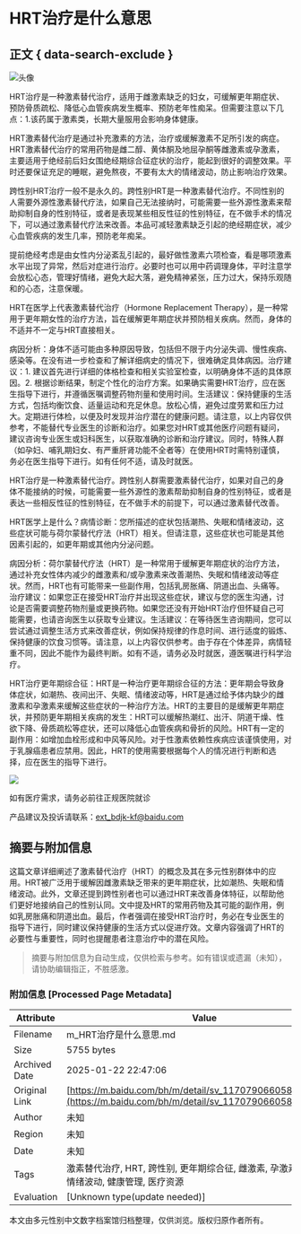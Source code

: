 # HRT治疗是什么意思

## 正文 { data-search-exclude }


![头像](https://cambrian-images.cdn.bcebos.com/50387b85ed48a45ec7965b39ce57abfb_1513775655589.jpeg?x-bce-process=image/auto-orient,o_1/resize,w_1242,limit_1/quality,Q_86/format,f_auto)

HRT治疗是一种激素替代治疗，适用于雌激素缺乏的妇女，可缓解更年期症状、预防骨质疏松、降低心血管疾病发生概率、预防老年性痴呆。但需要注意以下几点：1.该药属于激素类，长期大量服用会影响身体健康。

HRT激素替代治疗是通过补充激素的方法，治疗或缓解激素不足所引发的病症。HRT激素替代治疗的常用药物是雌二醇、黄体酮及地屈孕酮等雌激素或孕激素，主要适用于绝经前后妇女围绝经期综合征症状的治疗，能起到很好的调整效果。平时还要保证充足的睡眠，避免熬夜，不要有太大的情绪波动，防止影响治疗效果。

跨性别HRT治疗一般不是永久的。跨性别HRT是一种激素替代治疗。不同性别的人需要外源性激素替代疗法，如果自己无法接纳时，可能需要一些外源性激素来帮助抑制自身的性别特征，或者是表现某些相反性征的性别特征，在不做手术的情况下，可以通过激素替代疗法来改善。本品可减轻激素缺乏引起的绝经期症状，减少心血管疾病的发生几率，预防老年痴呆。

提前绝经考虑是由女性内分泌紊乱引起的，最好做性激素六项检查，看是哪项激素水平出现了异常，然后对症进行治疗。必要时也可以用中药调理身体，平时注意学会放松心态，管理好情绪，避免大起大落，避免精神紧张，压力过大，保持乐观随和的心态，注意保暖。

HRT在医学上代表激素替代治疗（Hormone Replacement Therapy），是一种常用于更年期女性的治疗方法，旨在缓解更年期症状并预防相关疾病。然而，身体的不适并不一定与HRT直接相关。 

病因分析：身体不适可能由多种原因导致，包括但不限于内分泌失调、慢性疾病、感染等。在没有进一步检查和了解详细病史的情况下，很难确定具体病因。治疗建议：1. 建议首先进行详细的体格检查和相关实验室检查，以明确身体不适的具体原因。2. 根据诊断结果，制定个性化的治疗方案。如果确实需要HRT治疗，应在医生指导下进行，并遵循医嘱调整药物剂量和使用时间。生活建议：保持健康的生活方式，包括均衡饮食、适量运动和充足休息。放松心情，避免过度劳累和压力过大。定期进行体检，以便及时发现并治疗潜在的健康问题。请注意，以上内容仅供参考，不能替代专业医生的诊断和治疗。如果您对HRT或其他医疗问题有疑问，建议咨询专业医生或妇科医生，以获取准确的诊断和治疗建议。同时，特殊人群（如孕妇、哺乳期妇女、有严重肝肾功能不全者等）在使用HRT时需特别谨慎，务必在医生指导下进行。如有任何不适，请及时就医。

HRT治疗是一种激素替代治疗。跨性别人群需要激素替代治疗，如果对自己的身体不能接纳的时候，可能需要一些外源性的激素帮助抑制自身的性别特征，或者是表达一些相反性征的性别特征，在不做手术的前提下，可以通过激素替代改善。

HRT医学上是什么？病情诊断：您所描述的症状包括潮热、失眠和情绪波动，这些症状可能与荷尔蒙替代疗法（HRT）相关。但请注意，这些症状也可能是其他因素引起的，如更年期或其他内分泌问题。 

病因分析：荷尔蒙替代疗法（HRT）是一种常用于缓解更年期症状的治疗方法，通过补充女性体内减少的雌激素和/或孕激素来改善潮热、失眠和情绪波动等症状。然而，HRT也有可能带来一些副作用，包括乳房胀痛、阴道出血、头痛等。治疗建议：如果您正在接受HRT治疗并出现这些症状，建议与您的医生沟通，讨论是否需要调整药物剂量或更换药物。如果您还没有开始HRT治疗但怀疑自己可能需要，也请咨询医生以获取专业建议。生活建议：在等待医生咨询期间，您可以尝试通过调整生活方式来改善症状，例如保持规律的作息时间、进行适度的锻炼、保持健康的饮食习惯等。请注意，以上内容仅供参考。由于存在个体差异，病情轻重不同，因此不能作为最终判断。如有不适，请务必及时就医，遵医嘱进行科学治疗。

HRT治疗更年期综合征：HRT是一种治疗更年期综合征的方法：更年期会导致身体症状，如潮热、夜间出汗、失眠、情绪波动等，HRT是通过给予体内缺少的雌激素和孕激素来缓解这些症状的一种治疗方法。HRT的主要目的是缓解更年期症状，并预防更年期相关疾病的发生：HRT可以缓解热潮红、出汗、阴道干燥、性欲下降、骨质疏松等症状，还可以降低心血管疾病和骨折的风险。HRT有一定的副作用：如增加血栓形成和中风等风险。对于性激素依赖性疾病应该谨慎使用，对于乳腺癌患者应禁用。因此，HRT的使用需要根据每个人的情况进行判断和选择，应在医生的指导下进行。

![](https://med-fe.cdn.bcebos.com/selfhome/pc/triage_qrcode.png?x-bce-process=image/auto-orient,o_1/resize,w_1242,limit_1/quality,Q_86/format,f_auto)

如有医疗需求，请务必前往正规医院就诊

产品建议及投诉请联系：ext_bdjk-kf@baidu.com
<!-- tcd_original_link https://m.baidu.com/bh/m/detail/sv_11707906605806256159 -->


## 摘要与附加信息

<!-- tcd_abstract -->
这篇文章详细阐述了激素替代治疗（HRT）的概念及其在多元性别群体中的应用。HRT被广泛用于缓解因雌激素缺乏带来的更年期症状，比如潮热、失眠和情绪波动。此外，文章还提到跨性别者也可以通过HRT来改善身体特征，以帮助他们更好地接纳自己的性别认同。文中提及HRT的常用药物及其可能的副作用，例如乳房胀痛和阴道出血。最后，作者强调在接受HRT治疗时，务必在专业医生的指导下进行，同时建议保持健康的生活方式以促进疗效。文章内容强调了HRT的必要性与重要性，同时也提醒患者注意治疗中的潜在风险。
<!-- tcd_abstract_end -->

> 摘要与附加信息为自动生成，仅供检索与参考。如有错误或遗漏（未知），请协助编辑指正，不胜感激。

### 附加信息 [Processed Page Metadata]

| Attribute       | Value                                  |
|-----------------|----------------------------------------|
| Filename        | m_HRT治疗是什么意思.md                             |
| Size            | 5755 bytes                           |
| Archived Date   | 2025-01-22 22:47:06                             |
| Original Link   | [https://m.baidu.com/bh/m/detail/sv_11707906605806256159](https://m.baidu.com/bh/m/detail/sv_11707906605806256159)                       |
| Author          | 未知                               |
| Region          | 未知                               |
| Date            | 未知                                 |
| Tags            | 激素替代治疗, HRT, 跨性别, 更年期综合征, 雌激素, 孕激素, 身体特征, 情绪波动, 健康管理, 医疗资源                                 |
| Evaluation            | [Unknown type(update needed)]                                 |
<!-- tcd_table_end -->

本文由多元性别中文数字档案馆归档整理，仅供浏览。版权归原作者所有。
